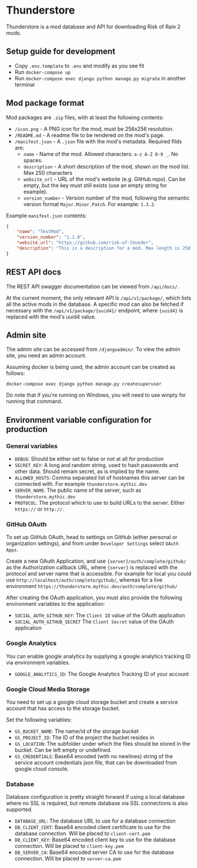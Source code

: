 # Thunderstore

Thunderstore is a mod database and API for downloading Risk of Rain 2 mods.


## Setup guide for development

* Copy `.env.template` to `.env` and modify as you see fit
* Run `docker-compose up`
* Run `docker-compose exec django python manage.py migrate` in another terminal

## Mod package format

Mod packages are `.zip` files, with at least the following contents:

* `/icon.png` - A PNG icon for the mod, must be 256x256 resolution.
* `/README.md` - A readme file to be rendered on the mod's page.
* `/manifest.json` - A `.json` file with the mod's metadata. Required filds are:
    * `name` - Name of the mod. Allowed characters: `a-z A-Z 0-9 _`. No spaces.
    * `description` - A short description of the mod, shown on the mod list. Max
    250 characters
    * `website_url` - URL of the mod's website (e.g. GitHub repo). Can be empty,
    but the key must still exists (use an empty string for example).
    * `version_number` - Version number of the mod, following the semantic version
    format `Major.Minor.Patch`. For example: `1.3.2`.

Example `manifest.json` contents:
```json
{
    "name": "TestMod",
    "version_number": "1.1.0",
    "website_url": "https://github.com/risk-of-thunder",
    "description": "This is a description for a mod. Max length is 250 characters"
}
```

## REST API docs

The REST API swagger documentation can be viewed from `/api/docs/`.

At the current moment, the only relevant API is `/api/v1/package/`, which lists
all the active mods in the database. A specific mod can also be fetched if
necessary with the `/api/v1/package/{uuid4}/` endpoint, where `{uuid4}` is
replaced with the mod's uuid4 value.

## Admin site

The admin site can be accessed from `/djangoadmin/`. To view the admin site, you
need an admin account.

Assuming docker is being used, the admin account can be created as follows:
```
docker-compose exec django python manage.py createsuperuser
```

Do note that if you're running on Windows, you will need to use winpty for
running that command.

## Environment variable configuration for production

### General variables

- `DEBUG`: Should be either set to false or not at all for production
- `SECRET_KEY`: A long and random string, used to hash passwords and other data.
Should remain secret, as is implied by the name.
- `ALLOWED_HOSTS`: Comma separated list of hostnames this server can be
connected with. For example `thunderstore.mythic.dev`
- `SERVER_NAME`: The public name of the server, such as
`thunderstore.mythic.dev`
- `PROTOCOL`: The protocol which to use to build URLs to the server. Either
`https://` or `http://`.

### GitHub OAuth

To set up GitHub OAuth, head to settings on GitHub (either personal or
organization settings), and from under `Developer Settings` select `OAuth Apps`.

Create a new OAuth Application, and use `{server}/auth/complete/github/` as the
Authorization callback URL, where `{server}` is replaced with the protocol and
server name that is accessible. For example for local you could use
`http://localhost/auth/complete/github/`, whereas for a live environment
`https://thunderstore.mythic.dev/auth/complete/github/`

After creating the OAuth application, you must also provide the following
environment variables to the application:

- `SOCIAL_AUTH_GITHUB_KEY`: The `Client ID` value of the OAuth application
- `SOCIAL_AUTH_GITHUB_SECRET` The `Client Secret` value of the OAuth application

### Google Analytics

You can enable google analytics by supplying a google analytics tracking ID via
environment variables.

- `GOOGLE_ANALYTICS_ID`: The Google Analytics Tracking ID of your account


### Google Cloud Media Storage

You need to set up a google cloud storage bucket and create a service account
that has access to the storage bucket.

Set the following variables:

- `GS_BUCKET_NAME`: The name/id of the storage bucket
- `GS_PROJECT_ID`: The ID of the project the bucket resides in
- `GS_LOCATION`: The subfolder under which the files should be stored in the
bucket. Can be left empty or undefined.
- `GS_CREDENTIALS`: Base64 encoded (with no newlines) string of the service
account credentials json file, that can be downloaded from google cloud console.

### Database

Database configuration is pretty straight forward if using a local database
where no SSL is required, but remote database via SSL connections is also
supported.

- `DATABASE_URL`: The database URL to use for a database connection
- `DB_CLIENT_CERT`: Base64 encoded client certificate to use for the database
connection. Will be placed to `client-cert.pem`
- `DB_CLIENT_KEY`: Base64 encoded client key to use for the database connection.
Will be placed to `client-key.pem`
- `DB_SERVER_CA`: Base64 encoded server CA to use for the database connection.
Will be placed to `server-ca.pem`

